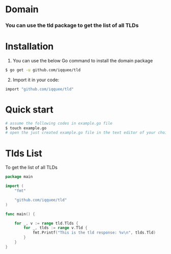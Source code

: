 # Domain
### You can use the tld package to get the list of all **TLDs** 

# Installation

1. You can use the below Go command to install the domain package
```sh
$ go get -u github.com/iqquee/tld
```
2. Import it in your code:
```sh
import "github.com/iqquee/tld"
```

# Quick start
```sh
# assume the following codes in example.go file
$ touch example.go
# open the just created example.go file in the text editor of your choice
```

# Tlds List
To get the list of all TLDs

```go
package main

import (
	"fmt"

	"github.com/iqquee/tld"
)

func main() {

	for _, v := range tld.Tlds {
		for _, tlds := range v.Tld {
			fmt.Printf("This is the tld response: %v\n", tlds.Tld)
		}
	}
}

```